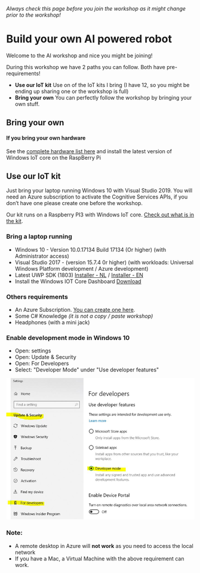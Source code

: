 *Always check this page before you join the workshop as it might change prior to the workshop!*

# Build your own AI powered robot

Welcome to the AI workshop and nice you might be joining!

During this workshop we have 2 paths you can follow. Both have pre-requirements!
* **Use our IoT kit** 
Use on of the IoT kits I bring (I have 12, so you might be ending up sharing one or the workshop is full)
* **Bring your own**
You can perfectly follow the workshop by bringing your own stuff.

## Bring your own

#### If you bring your own hardware
See the [complete hardware list here](hardware.md) and install the latest version of Windows IoT core on the RaspBerry Pi



## Use our IoT kit
Just bring your laptop running Windows 10 with Visual Studio 2019. You will need an Azure subscription to activate the Cognitive Services APIs, if you don’t have one please create one before the workshop. 

Our kit runs on a Raspberry PI3 with Windows IoT core. [Check out what is in the kit](hardware.md).

### Bring a laptop running
- Windows 10 - Version	10.0.17134 Build 17134 (Or higher) (with Administrator access)
- Visual Studio 2017 - (version 15.7.4 0r higher) (with workloads: Universal Windows Platform development / Azure development)
- Latest UWP SDK (1803) [Installer - NL](https://developer.microsoft.com/nl-nl/windows/downloads/windows-10-sdk) /
[Installer - EN](https://developer.microsoft.com/en-us/windows/downloads/windows-10-sdk)
- Install the Windows IOT Core Dashboard [Download](http://go.microsoft.com/fwlink/?LinkID=708576)

### Others requirements
 - An Azure Subscription. [You can create one here](https://azure.microsoft.com/en-us/free/).
 - Some C# Knowledge *(it is not a copy / paste workshop)*
 - Headphones (with a mini jack)
 
### Enable development mode in Windows 10
 - Open: settings
 - Open: Update & Security
 - Open: For Developers
 - Select: "Developer Mode" under "Use developer features"
 
![](Assets/img_0001.jpg)

### Note:
 - A remote desktop in Azure will **not work** as you need to access the local network
 - If you have a Mac, a Virtual Machine with the above requirement can work.


